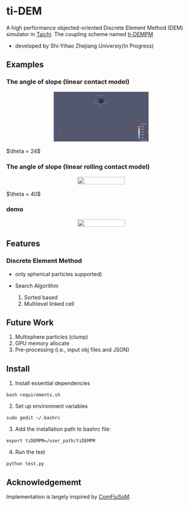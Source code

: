 # ti-DEM
A high performance objected-oriented Discrete Element Method (DEM) simulator in [Taichi](https://github.com/taichi-dev/taichi). 
The coupling scheme named [ti-DEMPM](https://github.com/Yihao-Shi/ti-DEMPM)
- developed by Shi-Yihao Zhejiang Universiy(In Progress) 

## Examples
### The angle of slope (linear contact model)
<p align="center">
  <img src="https://github.com/Yihao-Shi/TaichiDEM/blob/version-updated/result3_1.gif" width="50%" height="50%" />
</p>
$\theta = 24$

### The angle of slope (linear rolling contact model)
<p align="center">
  <img src="https://github.com/Yihao-Shi/TaichiDEM/blob/version-updated/result4_1.gif" width="50%" height="50%" />
</p>
$\theta = 40$

### demo
<p align="center">
  <img src="https://github.com/Yihao-Shi/TaichiDEM/blob/version-updated/result.gif" width="50%" height="50%" />

## Features
### Discrete Element Method 
  - only spherical particles supported)

  - Search Algorithm
    1. Sorted based
    2. Multilevel linked cell

## Future Work
  1. Multisphere particles (clump) 
  2. GPU memory allocate
  4. Pre-processing (i.e., input obj files and JSON)

## Install
1. Install essential dependencies
```
bash requirements.sh
```
2. Set up environment variables
```
sudo gedit ~/.bashrc
```
3. Add the installation path to bashrc file:
```
export tiDEMPM=/user_path/tiDEMPM
```
4. Run the test
```
python test.py
```

## Acknowledgememt
Implementation is largely inspired by [ComFluSoM](https://github.com/peizhang-cn/ComFluSoM).
